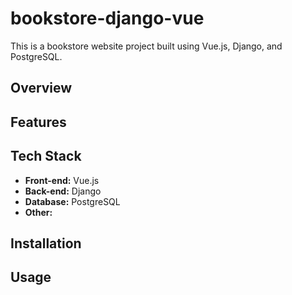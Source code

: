 # bookstore-django-vue

This is a bookstore website project built using Vue.js, Django, and PostgreSQL.

## Overview



## Features



## Tech Stack

*   **Front-end:** Vue.js
*   **Back-end:** Django
*   **Database:** PostgreSQL
*   **Other:** 

## Installation



## Usage
